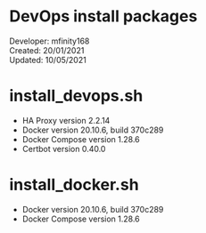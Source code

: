 # DevOps install packages

Developer: mfinity168  
Created: 20/01/2021  
Updated: 10/05/2021

# install_devops.sh

- HA Proxy version 2.2.14
- Docker version 20.10.6, build 370c289
- Docker Compose version 1.28.6
- Certbot version 0.40.0

# install_docker.sh

- Docker version 20.10.6, build 370c289
- Docker Compose version 1.28.6
